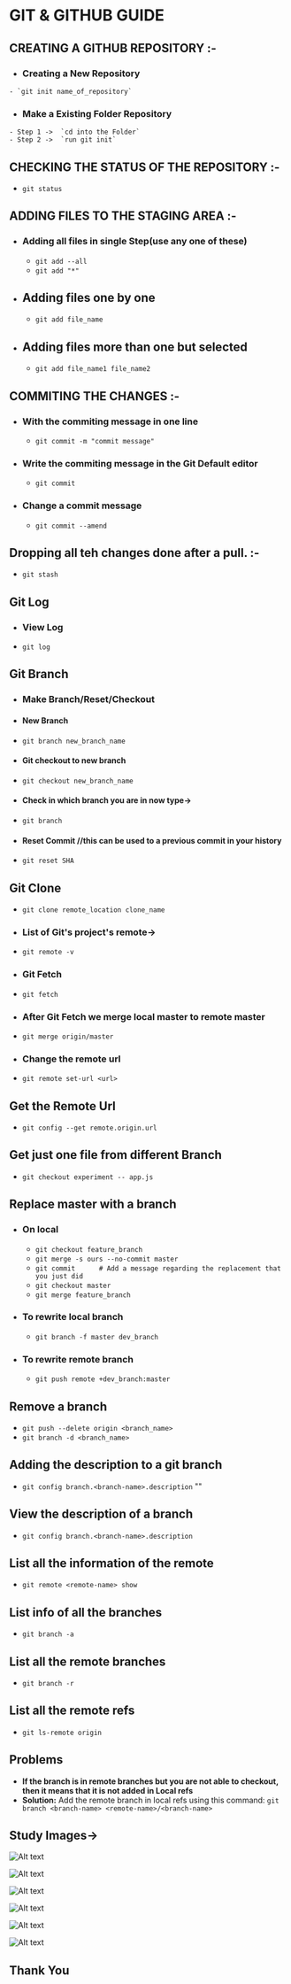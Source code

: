 # **GIT & GITHUB GUIDE**

## **CREATING A GITHUB REPOSITORY** :-
   - ###  Creating a New Repository
    - `git init name_of_repository`
   - ### Make a Existing Folder Repository
    - Step 1 ->  `cd into the Folder`
    - Step 2 ->  `run git init`


## **CHECKING THE STATUS OF THE REPOSITORY** :-
  - `git status`

## **ADDING FILES TO THE STAGING AREA** :-

- ### Adding all files in single Step(use any one of these)
    - `git add --all`
    - `git add "*"`
- ## Adding files one by one
    - `git add file_name`
- ## Adding files more than one but selected
    - `git add file_name1 file_name2`

## **COMMITING THE CHANGES** :-
- ### With the commiting message in one line
    - `git commit -m "commit message"`
- ### Write the commiting message in the Git Default editor
    -  `git commit`
- ### Change a commit message
	- `git commit --amend`

## **Dropping all teh changes done after a pull.** :-
- `git stash`

## **Git Log**
- ### View Log
- `git log`

## **Git Branch**
- ### Make Branch/Reset/Checkout
- #### New Branch
- `git branch new_branch_name`
- #### Git checkout to new branch
- `git checkout new_branch_name`
- #### Check in which branch you are in now type->
- `git branch`
- #### Reset Commit  //this can be used to a previous commit in your history
- `git reset SHA`

## **Git Clone**
- `git clone remote_location clone_name`
- ### List of Git's project's remote->
- `git remote -v`
- ### Git Fetch
- `git fetch`
- ### After Git Fetch we merge local master to remote master
- `git merge origin/master`
- ### Change the remote url
- `git remote set-url <url>`

## **Get the Remote Url**
- `git config --get remote.origin.url`

## Get just one file from different Branch
- `git checkout experiment -- app.js`

## Replace master with a branch
- ### On local
	- `git checkout feature_branch`
	- `git merge -s ours --no-commit master`
	- `git commit      # Add a message regarding the replacement that you just did`
	- `git checkout master`
	- `git merge feature_branch`
- ### To rewrite local branch
	- `git branch -f master dev_branch`
- ### To rewrite remote branch
	- `git push remote +dev_branch:master`

## Remove a branch
- `git push --delete origin <branch_name>`
- `git branch -d <branch_name>`

## Adding the description to a git branch
- `git config branch.<branch-name>.description` "<description message>"

## View the description of a branch
- `git config branch.<branch-name>.description`

## List all the information of the remote
- `git remote <remote-name> show`

## List info of all the branches
- `git branch -a`

## List all the remote branches
- `git branch -r`

## List all the remote refs
- `git ls-remote origin`

## Problems 
- **If the branch is in remote branches but you are not able to checkout, then it means that it is not added in Local refs**
- **Solution:** Add the remote branch in local refs using this command: `git branch <branch-name> <remote-name>/<branch-name>`
## Study Images->

![Alt text](https://raw.github.com/shauryauppal/Git_and_Github_Guide/master/Git%20Guide/1.jpg)

![Alt text](https://raw.github.com/shauryauppal/Git_and_Github_Guide/master/Git%20Guide/2.jpg)

![Alt text](https://raw.github.com/shauryauppal/Git_and_Github_Guide/master/Git%20Guide/3.jpg)

![Alt text](https://raw.github.com/shauryauppal/Git_and_Github_Guide/master/Git%20Guide/4.jpg)

![Alt text](https://raw.github.com/shauryauppal/Git_and_Github_Guide/master/Git%20Guide/5.jpg)

![Alt text](https://raw.github.com/shauryauppal/Git_and_Github_Guide/master/Git%20Guide/6.jpg)

## Thank You

